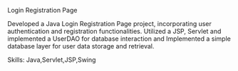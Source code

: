  Login Registration Page

 Developed a Java Login Registration Page project, incorporating user authentication and 
registration functionalities. Utilized a JSP, Servlet and implemented a UserDAO for database 
interaction and Implemented a simple database layer for user data storage and retrieval.

Skills: Java,Servlet,JSP,Swing
